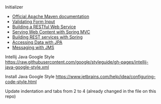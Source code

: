 
Initializer
* [Official Apache Maven documentation](https://maven.apache.org/guides/index.html)
* [Validating Form Input](https://spring.io/guides/gs/validating-form-input/)
* [Building a RESTful Web Service](https://spring.io/guides/gs/rest-service/)
* [Serving Web Content with Spring MVC](https://spring.io/guides/gs/serving-web-content/)
* [Building REST services with Spring](https://spring.io/guides/tutorials/bookmarks/)
* [Accessing Data with JPA](https://spring.io/guides/gs/accessing-data-jpa/)
* [Messaging with JMS](https://spring.io/guides/gs/messaging-jms/)

Intellij Java Google Style
https://raw.githubusercontent.com/google/styleguide/gh-pages/intellij-java-google-style.xml

Install Java Google Style
https://www.jetbrains.com/help/idea/configuring-code-style.html

Update indentation and tabs from 2 to 4 (already changed in the file on this repo)


